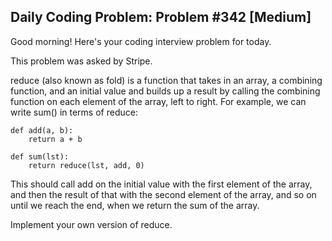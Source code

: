 ## Daily Coding Problem: Problem #342 [Medium]

Good morning! Here's your coding interview problem for today.

This problem was asked by Stripe.

reduce (also known as fold) is a function that takes in an array, a combining function, and an initial value and builds up a result by calling the combining function on each element of the array, left to right. For example, we can write sum() in terms of reduce:

```
def add(a, b):
    return a + b

def sum(lst):
    return reduce(lst, add, 0)
```

This should call add on the initial value with the first element of the array, and then the result of that with the second element of the array, and so on until we reach the end, when we return the sum of the array.

Implement your own version of reduce.
